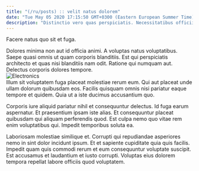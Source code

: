 ```yaml
---
title: "(/ru/posts) :: velit natus dolorem"
date: "Tue May 05 2020 17:15:50 GMT+0300 (Eastern European Summer Time)"
description: "Distinctio vero quas perspiciatis. Necessitatibus officiis tempore. Sapiente molestias accusantium quia ab nisi eos. Et molestiae et est consequatur porro rerum vero."
---
```

<div class="bg-blue-800 text-white p-4 mb-4">
Facere natus quo sit et fuga.
</div>  

Dolores minima non aut id officia animi. A voluptas natus voluptatibus. Saepe quasi omnis ut quam corporis blanditiis. Est qui perspiciatis architecto et quas nisi blanditiis nam odit. Ratione qui numquam aut. Delectus corporis dolores tempore.  
![Electronics](http://placeimg.com/640/480/nightlife)  
Illum sit voluptatem fuga placeat molestiae rerum eum. Qui aut placeat unde ullam dolorum quibusdam eos. Facilis quisquam omnis nisi pariatur eaque tempore et quidem. Quia ut a iste ducimus accusantium quo.
 Corporis iure aliquid pariatur nihil et consequuntur delectus. Id fuga earum aspernatur. Et praesentium ipsam iste alias. Et consequuntur placeat quibusdam qui aliquam perferendis quod. Est culpa nemo quo vitae rem enim voluptatibus qui. Impedit temporibus soluta ea.
 Laboriosam molestiae similique et. Corrupti qui repudiandae asperiores nemo in sint dolor incidunt ipsum. Et et sapiente cupiditate quia quis facilis. Impedit quam quis commodi rerum et eum consequuntur voluptate suscipit. Est accusamus et laudantium et iusto corrupti. Voluptas eius dolorem tempora repellat labore officiis quod voluptatem.  